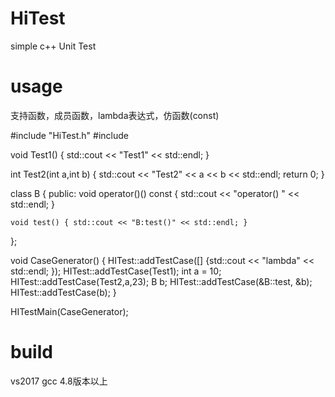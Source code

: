# HiTest
simple c++ Unit Test

# usage

支持函数，成员函数，lambda表达式，仿函数(const)

#include "HiTest.h"
#include <iostream>

void Test1()
{
	std::cout << "Test1" << std::endl;
}

int Test2(int a,int b)
{
	std::cout << "Test2" << a << b << std::endl;
	return 0;
}

class B
{
public:
	void operator()() const { std::cout << "operator() " << std::endl; }

	void test() { std::cout << "B:test()" << std::endl; }
};



void CaseGenerator()
{
	HITest::addTestCase([] {std::cout << "lambda" << std::endl; });
	HITest::addTestCase(Test1);
	int a = 10;
	HITest::addTestCase(Test2,a,23);
	B b;
	HITest::addTestCase(&B::test, &b);
	HITest::addTestCase(b);
}

HITestMain(CaseGenerator);

# build

vs2017
gcc 4.8版本以上





